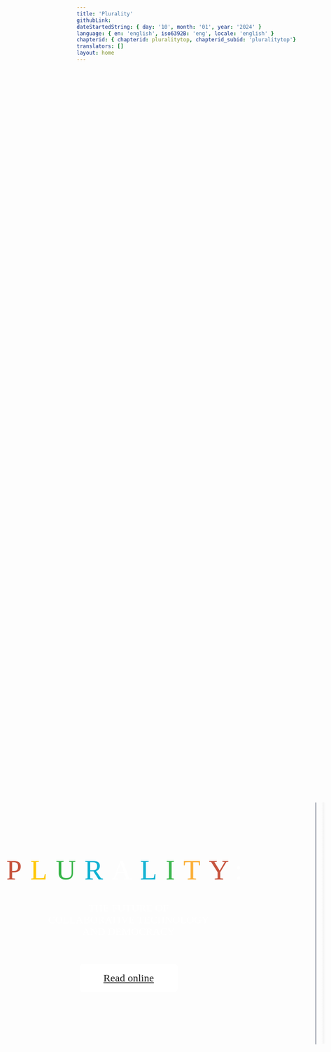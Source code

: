 ```yaml
---
title: 'Plurality'
githubLink:
dateStartedString: { day: '10', month: '01', year: '2024' }
language: { en: 'english', iso6392B: 'eng', locale: 'english' }
chapterid: { chapterid: pluralitytop, chapterid_subid: 'pluralitytop'}
translators: []
layout: home
---
```

<div id="container_terminal">
<div style="width: 100%; height: 100%; justify-content: center; align-items: center; gap: 26px; display: inline-flex">
    <div style="width: 613px; align-self: stretch; justify-content: flex-start; align-items: flex-start; gap: 62px; display: flex">
        <div style="align-self: stretch; padding-top: 66px; padding-bottom: 66px; flex-direction: column; justify-content: center; align-items: center; gap: 60px; display: inline-flex">
            <div style="width: 561.29px; flex-direction: column; justify-content: space-between; align-items: center; display: flex">
                <div style="flex-direction: column; justify-content: center; align-items: center; gap: 36px; display: flex">
                    <div style="width: 561.29px; text-align: center"><span style="color: #C6533D; font-size: 64px; font-family: LanaPixel; font-weight: 400; text-transform: uppercase; letter-spacing: 19.20px; word-wrap: break-word">P</span><span style="color: #FFC700; font-size: 64px; font-family: LanaPixel; font-weight: 400; text-transform: uppercase; letter-spacing: 19.20px; word-wrap: break-word">L</span><span style="color: #39B54A; font-size: 64px; font-family: LanaPixel; font-weight: 400; text-transform: uppercase; letter-spacing: 19.20px; word-wrap: break-word">U</span><span style="color: #0EB1D2; font-size: 64px; font-family: LanaPixel; font-weight: 400; text-transform: uppercase; letter-spacing: 19.20px; word-wrap: break-word">R</span><span style="color: white; font-size: 64px; font-family: LanaPixel; font-weight: 400; text-transform: uppercase; letter-spacing: 19.20px; word-wrap: break-word">A</span><span style="color: #0EB1D2; font-size: 64px; font-family: LanaPixel; font-weight: 400; text-transform: uppercase; letter-spacing: 19.20px; word-wrap: break-word">L</span><span style="color: #39B54A; font-size: 64px; font-family: LanaPixel; font-weight: 400; text-transform: uppercase; letter-spacing: 19.20px; word-wrap: break-word">I</span><span style="color: #FBB03B; font-size: 64px; font-family: LanaPixel; font-weight: 400; text-transform: uppercase; letter-spacing: 19.20px; word-wrap: break-word">T</span><span style="color: #C6533D; font-size: 64px; font-family: LanaPixel; font-weight: 400; text-transform: uppercase; letter-spacing: 19.20px; word-wrap: break-word">Y</span><span style="color: white; font-size: 64px; font-family: LanaPixel; font-weight: 400; text-transform: uppercase; letter-spacing: 19.20px; word-wrap: break-word">:</span></div>
                    <div style="width: 561.29px; text-align: center; color: white; font-size: 24px; font-family: Jost; font-weight: 400; text-transform: uppercase; word-wrap: break-word">The future of <br/>collaborative technology <br/>and democracy</div>
                </div>
            </div>
            <div style="justify-content: flex-start; align-items: center; display: inline-flex">
                <a href="./chapters/">
                <div style="padding-left: 24px; padding-right: 24px; padding-top: 16px; padding-bottom: 16px; background: white; border-radius: 8px; justify-content: flex-start; align-items: center; gap: 4px; display: flex">
                        <div style=" justify-content: center;width: 176px; height: 32px; padding-top: 0px; padding-bottom: 0px; left: 0px; top: 0px; align-items: center; gap: 6px; display: inline-flex">
                            <div style="text-align: center; color: #222222; font-size: 24px; font-family: Jost; font-weight: 500; line-height: 19px; word-wrap: break-word">Read online</div>
                        </div>
                </div>
                </a>
            </div>
        </div>
    </div>
    <div style="padding-left: 120px; padding-right: 120px; padding-top: 100px; padding-bottom: 100px; background: linear-gradient(0deg, white 0%, white 100%), radial-gradient(54.27% 60.58% at 68.06% 5.92%, #FF9B00 0%, rgba(251, 176, 59, 0) 100%), radial-gradient(55.02% 57.93% at 48.25% 65.39%, #FF3A00 0%, rgba(0, 0, 0, 0) 100%), radial-gradient(45.26% 48.09% at 76.66% 67.16%, #0EB1D2 0%, rgba(0, 0, 0, 0) 100%), radial-gradient(46.19% 48.89% at 91.74% 68.92%, #1DC57D 0%, rgba(0, 0, 0, 0) 100%), radial-gradient(100.00% 100.00% at NaN% NaN%, rgba(255, 255, 255, 0.20) 0%, rgba(255, 255, 255, 0) 100%); border-radius: 32px; overflow: hidden; justify-content: flex-start; align-items: flex-start; gap: 10px; display: flex">
        <div style="width: 366px; height: 551px; position: relative">
            <img style="width: 366px; height: 551px; left: 0px; top: 0px; position: absolute; box-shadow: 0px 0px 10px rgba(42.23, 42.46, 47.81, 0.25) inset; border-radius: 4px; border: 0.50px #787F8F solid" src="../assets/favicons/bookcover.png" />
            <div style="width: 13px; height: 551px; left: 12px; top: 0px; position: absolute; background: linear-gradient(90deg, rgba(224.27, 224.27, 224.27, 0) 15%, rgba(122.45, 122.45, 122.45, 0.07) 48%, rgba(0, 0, 0, 0) 85%)"></div>
        </div>
    </div>
</div>
<div style="width: 100%; height: 100%; justify-content: center; align-items: center; gap: 26px; display: inline-flex">
<div style="width: 100%; height: 100%; padding-left: 0px; padding-right: 101px; padding-top: 50px; padding-bottom: 50px; justify-content: center; align-items: center; gap: 191px; display: inline-flex">
    <div style="position:relative;left:-50px;gap: 220px; flex: 1 1 0; height: 674.16px; justify-content: center; align-items: center; display: flex">
        <div style="flex-direction: column; justify-content: center; align-items: flex-start; gap: 48px; display: inline-flex">
            <div style="align-self: stretch; text-align: center; color: white; font-size: 48px; font-family: LanaPixel; font-weight: 400; text-transform: uppercase; word-wrap: break-word">Overview</div>
            <div style="width: 629.47px; height: 565.16px; text-align: center; color: white; font-size: 20px; font-family: Inter; font-weight: 400; word-wrap: break-word">Digital technology has catalyzed polarization, inequality, loneliness and fear. <br/><br/>Plurality details how Digital Minister Audrey Tang and her collaborators – architects of Taiwan’s internationally acclaimed digital democracy – achieved inclusive, technology-fueled growth that harnesses digital tools to strengthen both social unity and diversity. <br/><br/>From intimate digitally empowered telepathy to global trade running on social networks rather than money, Plurality offers tools to radically enrich relationships while making sure we leave no one behind. <br/><br/>The ideas promise to transform every sector from health care to media, as illustrated by the way it has been written: as a chorus of open, self-governing collaboration of voices from around the globe. any adjustments or thoughts appreciated</div>
        </div>
        <div style="width: 290.66px; height: 290.89px; position: relative">
            <div style="border-radius: 50%; width: 16.58px; height: 16.58px; left: 0px; top: 0px; position: absolute; background: white"></div>
            <div style="border-radius: 50%; width: 16.58px; height: 16.58px; left: 30.42px; top: 0px; position: absolute; background: white"></div>
            <div style="border-radius: 50%; width: 16.58px; height: 16.58px; left: 60.84px; top: 0px; position: absolute; background: white"></div>
            <div style="border-radius: 50%; width: 16.58px; height: 16.58px; left: 91.27px; top: 0px; position: absolute; background: white"></div>
            <div style="border-radius: 50%; width: 16.58px; height: 16.58px; left: 121.69px; top: 0px; position: absolute; background: white"></div>
            <div style="border-radius: 50%; width: 16.58px; height: 16.58px; left: 152.11px; top: 0px; position: absolute; background: white"></div>
            <div style="border-radius: 50%; width: 16.58px; height: 16.58px; left: 182.53px; top: 0px; position: absolute; background: white"></div>
            <div style="border-radius: 50%; width: 16.58px; height: 16.58px; left: 0px; top: 182.87px; position: absolute; background: white"></div>
            <div style="border-radius: 50%; width: 16.58px; height: 16.58px; left: 30.42px; top: 182.87px; position: absolute; background: white"></div>
            <div style="border-radius: 50%; width: 16.58px; height: 16.58px; left: 60.84px; top: 182.87px; position: absolute; background: white"></div>
            <div style="border-radius: 25%; width: 16.58px; height: 16.58px; left: 91.27px; top: 182.87px; position: absolute; background: #FBB03B"></div>
            <div style="border-radius: 25%; width: 16.58px; height: 16.58px; left: 121.69px; top: 182.87px; position: absolute; background: #39B54A"></div>
            <div style="border-radius: 25%; width: 16.58px; height: 16.58px; left: 152.11px; top: 182.87px; position: absolute; background: #0EB1D2"></div>
            <div style="border-radius: 25%; width: 16.58px; height: 16.58px; left: 182.53px; top: 182.87px; position: absolute; background: #D64933"></div>
            <div style="border-radius: 25%; width: 16.58px; height: 16.58px; left: 91.54px; top: 91.44px; position: absolute; background: #D64933"></div>
            <div style="border-radius: 25%; width: 16.58px; height: 16.58px; left: 121.96px; top: 91.44px; position: absolute; background: #0EB1D2"></div>
            <div style="border-radius: 25%; width: 16.58px; height: 16.58px; left: 152.38px; top: 91.44px; position: absolute; background: #39B54A"></div>
            <div style="border-radius: 25%; width: 16.58px; height: 16.58px; left: 182.81px; top: 91.44px; position: absolute; background: #FBB03B"></div>
            <div style="width: 16.58px; height: 16.58px; left: 213.23px; top: 91.44px; position: absolute; background: white"></div>
            <div style="width: 16.58px; height: 16.58px; left: 243.65px; top: 91.44px; position: absolute; background: white"></div>
            <div style="width: 16.58px; height: 16.58px; left: 274.07px; top: 91.44px; position: absolute; background: white"></div>
            <div style="width: 16.58px; height: 16.58px; left: 91.54px; top: 274.30px; position: absolute; background: white"></div>
            <div style="width: 16.58px; height: 16.58px; left: 121.96px; top: 274.30px; position: absolute; background: white"></div>
            <div style="width: 16.58px; height: 16.58px; left: 152.39px; top: 274.30px; position: absolute; background: white"></div>
            <div style="width: 16.58px; height: 16.58px; left: 182.81px; top: 274.30px; position: absolute; background: white"></div>
            <div style="width: 16.58px; height: 16.58px; left: 213.23px; top: 274.30px; position: absolute; background: white"></div>
            <div style="width: 16.58px; height: 16.58px; left: 243.65px; top: 274.30px; position: absolute; background: white"></div>
            <div style="width: 16.58px; height: 16.58px; left: 274.07px; top: 274.30px; position: absolute; background: white"></div>
            <div style="border-radius: 50%; width: 16.58px; height: 16.58px; left: 182.81px; top: 30.92px; position: absolute; background: white"></div>
            <div style="border-radius: 50%; width: 16.58px; height: 16.58px; left: 182.81px; top: 61.18px; position: absolute; background: white"></div>
            <div style="border-radius: 25%; width: 16.58px; height: 16.58px; left: 182.81px; top: 122.02px; position: absolute; background: #39B54A"></div>
            <div style="border-radius: 25%; width: 16.58px; height: 16.58px; left: 182.81px; top: 152.28px; position: absolute; background: #0EB1D2"></div>
            <div style="width: 16.58px; height: 16.58px; left: 274.07px; top: 182.54px; position: absolute; background: white"></div>
            <div style="width: 16.58px; height: 16.58px; left: 274.07px; top: 122.02px; position: absolute; background: white"></div>
            <div style="width: 16.58px; height: 16.58px; left: 274.07px; top: 152.28px; position: absolute; background: white"></div>
            <div style="width: 16.58px; height: 16.58px; left: 274.07px; top: 213.13px; position: absolute; background: white"></div>
            <div style="width: 16.58px; height: 16.58px; left: 274.07px; top: 243.39px; position: absolute; background: white"></div>
            <div style="border-radius: 25%; width: 16.58px; height: 16.58px; left: 91.54px; top: 122.02px; position: absolute; background: #0EB1D2"></div>
            <div style="border-radius: 25%; width: 16.58px; height: 16.58px; left: 91.54px; top: 152.28px; position: absolute; background: #39B54A"></div>
            <div style="width: 16.58px; height: 16.58px; left: 91.54px; top: 213.13px; position: absolute; background: white"></div>
            <div style="width: 16.58px; height: 16.58px; left: 91.54px; top: 243.39px; position: absolute; background: white"></div>
            <div style="border-radius: 50%; width: 16.58px; height: 16.58px; left: 0px; top: 91.44px; position: absolute; background: white"></div>
            <div style="border-radius: 50%; width: 16.58px; height: 16.58px; left: 0px; top: 30.92px; position: absolute; background: white"></div>
            <div style="border-radius: 50%; width: 16.58px; height: 16.58px; left: 0px; top: 61.18px; position: absolute; background: white"></div>
            <div style="border-radius: 50%; width: 16.58px; height: 16.58px; left: 0px; top: 122.02px; position: absolute; background: white"></div>
            <div style="border-radius: 50%; width: 16.58px; height: 16.58px; left: 0px; top: 152.28px; position: absolute; background: white"></div>
            <div style="left: 121.96px; top: 105.44px; position: absolute; font-family: cursive; color: #AAAAAA; font-size: 48px;height: auto;width: auto;">數</div>
            <div style="left: 213.96px; top: 200.44px; position: absolute; font-family: cursive; color: #AAAAAA; font-size: 48px;height: auto;width: auto;">位</div>
        </div>
    </div>
</div>
</div>

<div style="width: 100%; height: 100%; justify-content: center; align-items: center; gap: 26px; display: inline-flex">
<div style="width: 100%; height: 100%; padding-left: 0px; padding-right: 101px; padding-top: 50px; padding-bottom: 50px; justify-content: center; align-items: center; gap: 191px; display: inline-flex">
    <div style="height: 674.16px;flex: 1 1 0; flex-direction: column; justify-content: center; align-items: center; gap: 120px; display: inline-flex">
        <div style="flex-direction: column; justify-content: center; align-items: flex-start; gap: 48px; display: flex">
            <div style="align-self: stretch; text-align: center; color: white; font-size: 48px; font-family: LanaPixel; font-weight: 400; text-transform: uppercase; word-wrap: break-word">How does this project work</div>
            <div style="width: 629.47px; text-align: center; color: white; font-size: 20px; font-family: Inter; font-weight: 400; word-wrap: break-word">Plurality is a perpetually evolving work that sources content using gov4git, a novel open-source governance technology. This project does not exist without its community and welcomes your input." To learn more, check out gov4git and the Plurality github repository</div>
        </div>
<div style="width: 100%; justify-content: center; align-items: center; gap: 36px; display: inline-flex">
    <div style="justify-content: flex-start; align-items: center; display: flex">
        <div style="padding-left: 12px; padding-right: 12px; background: white; border-radius: 4px; justify-content: flex-start; align-items: center; gap: 4px; display: flex">
            <div style="width: 71px; position: relative"><a href="https://github.com/gov4git/gov4git">
                <div style="padding-left: 12px;border-radius: 4px;background-color: #FFFFFF; width: 71px; height: 32px; padding-top: 5px; padding-bottom: 5px; left: 0px; top: 0px; position: absolute; justify-content: flex-start; align-items: center; gap: 6px; display: inline-flex">
<div style="text-align: center"><span style="background-color: #FFFFFF; color: black; font-size: 14px; font-family: Jost; font-weight: 500; line-height: 19px; word-wrap: break-word">gov4git </span><span style="color: black; font-size: 14px; font-family: LanaPixel; font-weight: 400; line-height: 19px; word-wrap: break-word">↗</span></div>
                </div>
                </a>            
            </div>
        </div>
    </div>
    <div style="justify-content: flex-start; align-items: center; display: flex">
        <div style="padding-left: 12px; padding-right: 12px; background: white; border-radius: 4px; justify-content: flex-start; align-items: center; gap: 4px; display: flex">
            <div style="width: 189px; position: relative"><a href="https://github.com/pluralitybook/plurality">
                <div style="padding-left: 12px;border-radius: 4px;background-color: #FFFFFF; width: 189px; height: 32px; padding-top: 5px; padding-bottom: 5px; left: 0px; top: 0px; position: absolute; justify-content: flex-start; align-items: center; gap: 6px; display: inline-flex">
<div style="text-align: center"><span style="color: black; font-size: 14px; font-family: Jost; font-weight: 500; line-height: 19px; word-wrap: break-word">Plurality Github Repository </span><span style="color: black; font-size: 14px; font-family: LanaPixel; font-weight: 400; line-height: 19px; word-wrap: break-word">↗</span></div>
                </div>
            </a>
            </div>
        </div>
    </div>
</div>
    </div>
</div>
</div>
</div>


<div id="container_mobile">
<div style="width: 100%; height: 100%; flex-direction: column; justify-content: center; align-items: center; gap: 10px; display: flex">
    <div style="height: 2339.08px; padding-top: 120px; padding-bottom: 66px; flex-direction: column; justify-content: center; align-items: center; gap: 60px; display: flex">
        <div style="width: 393px; height: 120px; padding-left: 20px; padding-right: 20px; padding-top: 25px; padding-bottom: 25px; background: black; justify-content: space-between; align-items: center; display: none">
            <div style="left: 20px; width: 35px; height: 35px; position: relative">
                <div style="width: 35.02px; height: 35.04px; left: 0px; top: 0px; position: absolute">
                    <div style="width: 2px; height: 2px; left: 0px; top: 0px; position: absolute; background: white"></div>
                    <div style="width: 2px; height: 2px; left: 3.66px; top: 0px; position: absolute; background: white"></div>
                    <div style="width: 2px; height: 2px; left: 7.33px; top: 0px; position: absolute; background: white"></div>
                    <div style="width: 2px; height: 2px; left: 10.99px; top: 0px; position: absolute; background: white"></div>
                    <div style="width: 2px; height: 2px; left: 14.66px; top: 0px; position: absolute; background: white"></div>
                    <div style="width: 2px; height: 2px; left: 18.32px; top: 0px; position: absolute; background: white"></div>
                    <div style="width: 2px; height: 2px; left: 21.99px; top: 0px; position: absolute; background: white"></div>
                    <div style="width: 2px; height: 2px; left: -0px; top: 22.03px; position: absolute; background: white"></div>
                    <div style="width: 2px; height: 2px; left: 3.66px; top: 22.03px; position: absolute; background: white"></div>
                    <div style="width: 2px; height: 2px; left: 7.33px; top: 22.03px; position: absolute; background: white"></div>
                    <div style="width: 2px; height: 2px; left: 10.99px; top: 22.03px; position: absolute; background: #FBB03B"></div>
                    <div style="width: 2px; height: 2px; left: 14.66px; top: 22.03px; position: absolute; background: #39B54A"></div>
                    <div style="width: 2px; height: 2px; left: 18.32px; top: 22.03px; position: absolute; background: #0EB1D2"></div>
                    <div style="width: 2px; height: 2px; left: 21.99px; top: 22.03px; position: absolute; background: #D64933"></div>
                    <div style="width: 2px; height: 2px; left: 11.03px; top: 11.02px; position: absolute; background: #D64933"></div>
                    <div style="width: 2px; height: 2px; left: 14.69px; top: 11.02px; position: absolute; background: #0EB1D2"></div>
                    <div style="width: 2px; height: 2px; left: 18.36px; top: 11.02px; position: absolute; background: #39B54A"></div>
                    <div style="width: 2px; height: 2px; left: 22.02px; top: 11.02px; position: absolute; background: #FBB03B"></div>
                    <div style="width: 2px; height: 2px; left: 25.69px; top: 11.02px; position: absolute; background: white"></div>
                    <div style="width: 2px; height: 2px; left: 29.35px; top: 11.02px; position: absolute; background: white"></div>
                    <div style="width: 2px; height: 2px; left: 33.02px; top: 11.02px; position: absolute; background: white"></div>
                    <div style="width: 2px; height: 2px; left: 11.03px; top: 33.05px; position: absolute; background: white"></div>
                    <div style="width: 2px; height: 2px; left: 14.69px; top: 33.05px; position: absolute; background: white"></div>
                    <div style="width: 2px; height: 2px; left: 18.36px; top: 33.05px; position: absolute; background: white"></div>
                    <div style="width: 2px; height: 2px; left: 22.02px; top: 33.05px; position: absolute; background: white"></div>
                    <div style="width: 2px; height: 2px; left: 25.69px; top: 33.05px; position: absolute; background: white"></div>
                    <div style="width: 2px; height: 2px; left: 29.35px; top: 33.05px; position: absolute; background: white"></div>
                    <div style="width: 2px; height: 2px; left: 33.02px; top: 33.05px; position: absolute; background: white"></div>
                    <div style="width: 2px; height: 2px; left: 22.02px; top: 3.72px; position: absolute; background: white"></div>
                    <div style="width: 2px; height: 2px; left: 22.02px; top: 7.37px; position: absolute; background: white"></div>
                    <div style="width: 2px; height: 2px; left: 22.02px; top: 14.70px; position: absolute; background: #39B54A"></div>
                    <div style="width: 2px; height: 2px; left: 22.02px; top: 18.35px; position: absolute; background: #0EB1D2"></div>
                    <div style="width: 2px; height: 2px; left: 33.02px; top: 21.99px; position: absolute; background: white"></div>
                    <div style="width: 2px; height: 2px; left: 33.02px; top: 14.70px; position: absolute; background: white"></div>
                    <div style="width: 2px; height: 2px; left: 33.02px; top: 18.35px; position: absolute; background: white"></div>
                    <div style="width: 2px; height: 2px; left: 33.02px; top: 25.68px; position: absolute; background: white"></div>
                    <div style="width: 2px; height: 2px; left: 33.02px; top: 29.32px; position: absolute; background: white"></div>
                    <div style="width: 2px; height: 2px; left: 11.03px; top: 14.70px; position: absolute; background: #0EB1D2"></div>
                    <div style="width: 2px; height: 2px; left: 11.03px; top: 18.35px; position: absolute; background: #39B54A"></div>
                    <div style="width: 2px; height: 2px; left: 11.03px; top: 25.68px; position: absolute; background: white"></div>
                    <div style="width: 2px; height: 2px; left: 11.03px; top: 29.32px; position: absolute; background: white"></div>
                    <div style="width: 2px; height: 2px; left: -0px; top: 11.02px; position: absolute; background: white"></div>
                    <div style="width: 2px; height: 2px; left: -0px; top: 3.72px; position: absolute; background: white"></div>
                    <div style="width: 2px; height: 2px; left: -0px; top: 7.37px; position: absolute; background: white"></div>
                    <div style="width: 2px; height: 2px; left: -0px; top: 14.70px; position: absolute; background: white"></div>
                    <div style="width: 2px; height: 2px; left: -0px; top: 18.35px; position: absolute; background: white"></div>
                </div>
            </div>
            <div style="right: 20px; width: 20px; height: 20px; position: relative">
                <div style="width: 16px; height: 11.50px; left: 2px; top: 4px; position: absolute; background: white"></div>
            </div>
        </div>
        <div style="align-self: stretch; height: 265px; padding-top: 64px; flex-direction: column; justify-content: space-between; align-items: center; display: flex">
            <div style="flex-direction: column; justify-content: center; align-items: center; gap: 36px; display: flex">
                <div style="width: 561.29px; text-align: center"><span style="color: #C6533D; font-size: 32px; font-family: LanaPixel; font-weight: 400; text-transform: uppercase; letter-spacing: 9.60px; word-wrap: break-word">P</span><span style="color: #FFC700; font-size: 32px; font-family: LanaPixel; font-weight: 400; text-transform: uppercase; letter-spacing: 9.60px; word-wrap: break-word">L</span><span style="color: #39B54A; font-size: 32px; font-family: LanaPixel; font-weight: 400; text-transform: uppercase; letter-spacing: 9.60px; word-wrap: break-word">U</span><span style="color: #0EB1D2; font-size: 32px; font-family: LanaPixel; font-weight: 400; text-transform: uppercase; letter-spacing: 9.60px; word-wrap: break-word">R</span><span style="color: white; font-size: 32px; font-family: LanaPixel; font-weight: 400; text-transform: uppercase; letter-spacing: 9.60px; word-wrap: break-word">A</span><span style="color: #0EB1D2; font-size: 32px; font-family: LanaPixel; font-weight: 400; text-transform: uppercase; letter-spacing: 9.60px; word-wrap: break-word">L</span><span style="color: #39B54A; font-size: 32px; font-family: LanaPixel; font-weight: 400; text-transform: uppercase; letter-spacing: 9.60px; word-wrap: break-word">I</span><span style="color: #FBB03B; font-size: 32px; font-family: LanaPixel; font-weight: 400; text-transform: uppercase; letter-spacing: 9.60px; word-wrap: break-word">T</span><span style="color: #C6533D; font-size: 32px; font-family: LanaPixel; font-weight: 400; text-transform: uppercase; letter-spacing: 9.60px; word-wrap: break-word">Y</span><span style="color: white; font-size: 32px; font-family: LanaPixel; font-weight: 400; text-transform: uppercase; letter-spacing: 9.60px; word-wrap: break-word">:</span></div>
                <div style="width: 561.29px; text-align: center; color: white; font-size: 16px; font-family: Jost; font-weight: 400; text-transform: uppercase; word-wrap: break-word">The future of <br/>collaborative technology <br/>and democracy</div>
            </div>
<!--
            <div style="justify-content: flex-start; align-items: center; display: inline-flex">
                <a href="./chapters/">
                <div style="padding-left: 12px; padding-right: 12px; background: white; border-radius: 4px; justify-content: flex-start; align-items: center; gap: 4px; display: flex">
                    <div style="width: 103px; position: relative">
                        <div style="width: 103px; height: 32px; padding-top: 5px; padding-bottom: 5px; left: 0px; top: 0px; position: absolute; justify-content: flex-start; align-items: center; gap: 6px; display: inline-flex">
                            <div style="text-align: center; color: black; font-size: 14px; font-family: Jost; font-weight: 500; line-height: 19px; word-wrap: break-word">See the chapters</div>
                        </div>
                    </div>
                </div>
                </a>
            </div>
-->
            <div style="justify-content: flex-start; align-items: center; display: inline-flex">
                <a href="./chapters/">
                <div style="padding-left: 12px; padding-right: 12px; padding-top: 5px; padding-bottom: 5px; background: white; border-radius: 4px; justify-content: flex-start; align-items: center; gap: 4px; display: flex">
                        <div style=" justify-content: center;width: 103px; height: 32px; padding-top: 0px; padding-bottom: 0px; left: 0px; top: 0px; align-items: center; gap: 6px; display: inline-flex">
                            <div style="text-align: center; color: #222222; font-size: 14px; font-family: Jost; font-weight: 500; line-height: 19px; word-wrap: break-word">Read online</div>
                        </div>
                </div>
                </a>
            </div>
        </div>
        <div style="padding-left: 20px; padding-right: 20px; padding-top: 36px; padding-bottom: 36px; justify-content: flex-start; align-items: flex-start; gap: 10px; display: inline-flex">
            <div style="justify-content: flex-start; align-items: flex-start; gap: 26px; display: flex">
                <div style="padding: 64px; background: linear-gradient(0deg, white 0%, white 100%), radial-gradient(54.27% 60.58% at 68.06% 5.92%, #FF9B00 0%, rgba(251, 176, 59, 0) 100%), radial-gradient(55.02% 57.93% at 48.25% 65.39%, #FF3A00 0%, rgba(0, 0, 0, 0) 100%), radial-gradient(45.26% 48.09% at 76.66% 67.16%, #0EB1D2 0%, rgba(0, 0, 0, 0) 100%), radial-gradient(46.19% 48.89% at 91.74% 68.92%, #1DC57D 0%, rgba(0, 0, 0, 0) 100%), radial-gradient(100.00% 100.00% at NaN% NaN%, rgba(255, 255, 255, 0.20) 0%, rgba(255, 255, 255, 0) 100%); border-radius: 32px; overflow: hidden; justify-content: flex-start; align-items: flex-start; gap: 10px; display: flex">
                    <div style="width: 223px; height: 337px; position: relative">
                        <img style="width: 223px; height: 337px; left: 0px; top: 0px; position: absolute; box-shadow: 0px 0px 10px rgba(42.23, 42.46, 47.81, 0.25) inset; border-radius: 4px; border: 0.50px #787F8F solid" src="../assets/favicons/bookcover.png" />
                        <div style="width: 13px; height: 337px; left: 12px; top: 0px; position: absolute; background: linear-gradient(90deg, rgba(224.27, 224.27, 224.27, 0) 15%, rgba(122.45, 122.45, 122.45, 0.07) 48%, rgba(0, 0, 0, 0) 85%)"></div>
                    </div>
                </div>
            </div>
        </div>
        <div style="height: 645.08px; padding-left: 120px; padding-right: 120px; flex-direction: column; justify-content: center; align-items: center; gap: 8px; display: flex">
            <div style="padding-top: 64px; padding-bottom: 24px; padding-left: 24px; padding-right: 24px; justify-content: center; align-items: center; gap: 10px; display: inline-flex">
                <div style="width: 100px; height: 100.08px; position: relative">
                    <div style="width: 5.70px; height: 5.70px; left: 0px; top: 0px; position: absolute; background: white"></div>
                    <div style="width: 5.70px; height: 5.70px; left: 10.47px; top: -0px; position: absolute; background: white"></div>
                    <div style="width: 5.70px; height: 5.70px; left: 20.93px; top: -0px; position: absolute; background: white"></div>
                    <div style="width: 5.70px; height: 5.70px; left: 31.40px; top: -0px; position: absolute; background: white"></div>
                    <div style="width: 5.70px; height: 5.70px; left: 41.87px; top: -0px; position: absolute; background: white"></div>
                    <div style="width: 5.70px; height: 5.70px; left: 52.33px; top: -0px; position: absolute; background: white"></div>
                    <div style="width: 5.70px; height: 5.70px; left: 62.80px; top: -0px; position: absolute; background: white"></div>
                    <div style="width: 5.70px; height: 5.70px; left: 0px; top: 62.92px; position: absolute; background: white"></div>
                    <div style="width: 5.70px; height: 5.70px; left: 10.47px; top: 62.92px; position: absolute; background: white"></div>
                    <div style="width: 5.70px; height: 5.70px; left: 20.93px; top: 62.92px; position: absolute; background: white"></div>
                    <div style="width: 5.70px; height: 5.70px; left: 31.40px; top: 62.92px; position: absolute; background: #FBB03B"></div>
                    <div style="width: 5.70px; height: 5.70px; left: 41.87px; top: 62.92px; position: absolute; background: #39B54A"></div>
                    <div style="width: 5.70px; height: 5.70px; left: 52.33px; top: 62.92px; position: absolute; background: #0EB1D2"></div>
                    <div style="width: 5.70px; height: 5.70px; left: 62.80px; top: 62.92px; position: absolute; background: #D64933"></div>
                    <div style="width: 5.70px; height: 5.70px; left: 31.49px; top: 31.46px; position: absolute; background: #D64933"></div>
                    <div style="width: 5.70px; height: 5.70px; left: 41.96px; top: 31.46px; position: absolute; background: #0EB1D2"></div>
                    <div style="width: 5.70px; height: 5.70px; left: 52.43px; top: 31.46px; position: absolute; background: #39B54A"></div>
                    <div style="width: 5.70px; height: 5.70px; left: 62.89px; top: 31.46px; position: absolute; background: #FBB03B"></div>
                    <div style="width: 5.70px; height: 5.70px; left: 73.36px; top: 31.46px; position: absolute; background: white"></div>
                    <div style="width: 5.70px; height: 5.70px; left: 83.83px; top: 31.46px; position: absolute; background: white"></div>
                    <div style="width: 5.70px; height: 5.70px; left: 94.29px; top: 31.46px; position: absolute; background: white"></div>
                    <div style="width: 5.70px; height: 5.70px; left: 31.49px; top: 94.37px; position: absolute; background: white"></div>
                    <div style="width: 5.70px; height: 5.70px; left: 41.96px; top: 94.37px; position: absolute; background: white"></div>
                    <div style="width: 5.70px; height: 5.70px; left: 52.43px; top: 94.37px; position: absolute; background: white"></div>
                    <div style="width: 5.70px; height: 5.70px; left: 62.89px; top: 94.37px; position: absolute; background: white"></div>
                    <div style="width: 5.70px; height: 5.70px; left: 73.36px; top: 94.37px; position: absolute; background: white"></div>
                    <div style="width: 5.70px; height: 5.70px; left: 83.83px; top: 94.37px; position: absolute; background: white"></div>
                    <div style="width: 5.70px; height: 5.70px; left: 94.30px; top: 94.37px; position: absolute; background: white"></div>
                    <div style="width: 5.70px; height: 5.70px; left: 62.89px; top: 10.64px; position: absolute; background: white"></div>
                    <div style="width: 5.70px; height: 5.70px; left: 62.89px; top: 21.05px; position: absolute; background: white"></div>
                    <div style="width: 5.70px; height: 5.70px; left: 62.89px; top: 41.98px; position: absolute; background: #39B54A"></div>
                    <div style="width: 5.70px; height: 5.70px; left: 62.89px; top: 52.39px; position: absolute; background: #0EB1D2"></div>
                    <div style="width: 5.70px; height: 5.70px; left: 94.29px; top: 62.80px; position: absolute; background: white"></div>
                    <div style="width: 5.70px; height: 5.70px; left: 94.29px; top: 41.98px; position: absolute; background: white"></div>
                    <div style="width: 5.70px; height: 5.70px; left: 94.29px; top: 52.39px; position: absolute; background: white"></div>
                    <div style="width: 5.70px; height: 5.70px; left: 94.29px; top: 73.33px; position: absolute; background: white"></div>
                    <div style="width: 5.70px; height: 5.70px; left: 94.29px; top: 83.74px; position: absolute; background: white"></div>
                    <div style="width: 5.70px; height: 5.70px; left: 31.49px; top: 41.98px; position: absolute; background: #0EB1D2"></div>
                    <div style="width: 5.70px; height: 5.70px; left: 31.49px; top: 52.39px; position: absolute; background: #39B54A"></div>
                    <div style="width: 5.70px; height: 5.70px; left: 31.49px; top: 73.33px; position: absolute; background: white"></div>
                    <div style="width: 5.70px; height: 5.70px; left: 31.49px; top: 83.74px; position: absolute; background: white"></div>
                    <div style="width: 5.70px; height: 5.70px; left: 0px; top: 31.46px; position: absolute; background: white"></div>
                    <div style="width: 5.70px; height: 5.70px; left: 0px; top: 10.64px; position: absolute; background: white"></div>
                    <div style="width: 5.70px; height: 5.70px; left: 0px; top: 21.05px; position: absolute; background: white"></div>
                    <div style="width: 5.70px; height: 5.70px; left: 0px; top: 41.98px; position: absolute; background: white"></div>
                    <div style="width: 5.70px; height: 5.70px; left: 0px; top: 52.39px; position: absolute; background: white"></div>
                </div>
            </div>
            <div style="align-self: stretch; height: 449px; flex-direction: column; justify-content: center; align-items: center; gap: 48px; display: flex">
                <div style="align-self: stretch; text-align: center; color: white; font-size: 32px; font-family: LanaPixel; font-weight: 400; text-transform: uppercase; word-wrap: break-word">Overview</div>
                <div style="align-self: stretch; text-align: center; color: white; font-size: 12px; font-family: Inter; font-weight: 400; word-wrap: break-word">Digital technology has catalyzed polarization, inequality, loneliness and fear. <br/><br/>Plurality details how Digital Minister Audrey Tang and her collaborators – architects of Taiwan’s internationally acclaimed digital democracy – achieved inclusive, technology-fueled growth that harnesses digital tools to strengthen both social unity and diversity. <br/><br/>From intimate digitally empowered telepathy to global trade running on social networks rather than money, Plurality offers tools to radically enrich relationships while making sure we leave no one behind. <br/><br/>The ideas promise to transform every sector from health care to media, as illustrated by the way it has been written: as a chorus of open, self-governing collaboration of voices from around the globe. </div>
            </div>
        </div>
        <div style="align-self: stretch; height: 526px; padding-left: 120px; padding-right: 120px; padding-top: 128px; padding-bottom: 128px; flex-direction: column; justify-content: center; align-items: flex-start; gap: 48px; display: flex">
            <div style="align-self: stretch; height: 270px; flex-direction: column; justify-content: center; align-items: center; gap: 48px; display: flex">
                <div style="align-self: stretch; text-align: center; color: white; font-size: 32px; font-family: LanaPixel; font-weight: 400; text-transform: uppercase; word-wrap: break-word">How does this project work</div>
                <div style="align-self: stretch; text-align: center; color: white; font-size: 12px; font-family: Inter; font-weight: 400; word-wrap: break-word">Plurality is a perpetually evolving work that sources content using gov4git, a novel open-source governance technology.  To learn more, check out gov4git and the Plurality github repository</div>

<div style="width: 100%; justify-content: center; align-items: center; gap: 36px; display: inline-flex">
    <div style="justify-content: flex-start; align-items: center; display: flex">
    </div>
    <div style="justify-content: flex-start; align-items: center; display: flex">
        <div style="padding-left: 12px; padding-right: 12px; background: white; border-radius: 4px; justify-content: flex-start; align-items: center; gap: 4px; display: flex">
            <div style="width: 71px; position: relative"><a href="https://github.com/gov4git/gov4git">
                <div style="padding-left: 12px;border-radius: 4px;background-color: #FFFFFF; width: 71px; height: 32px; padding-top: 5px; padding-bottom: 5px; left: 0px; top: 0px; position: absolute; justify-content: flex-start; align-items: center; gap: 6px; display: inline-flex">
<div style="text-align: center"><span style="background-color: #FFFFFF; color: black; font-size: 14px; font-family: Jost; font-weight: 500; line-height: 19px; word-wrap: break-word">gov4git </span><span style="color: black; font-size: 14px; font-family: LanaPixel; font-weight: 400; line-height: 19px; word-wrap: break-word">↗</span></div>
                </div>
                </a>            
            </div>
        </div>
    </div>
    <div style="justify-content: flex-start; align-items: center; display: flex">
        <div style="padding-left: 12px; padding-right: 12px; background: white; border-radius: 4px; justify-content: flex-start; align-items: center; gap: 4px; display: flex">
            <div style="width: 189px; position: relative"><a href="https://github.com/pluralitybook/plurality">
                <div style="padding-left: 12px;border-radius: 4px;background-color: #FFFFFF; width: 71px; height: 32px; padding-top: 5px; padding-bottom: 5px; left: 0px; top: 0px; position: absolute; justify-content: flex-start; align-items: center; gap: 6px; display: inline-flex">
<div style="text-align: center"><span style="color: black; font-size: 14px; font-family: Jost; font-weight: 500; line-height: 19px; word-wrap: break-word">Github</span><span style="color: black; font-size: 14px; font-family: LanaPixel; font-weight: 400; line-height: 19px; word-wrap: break-word">↗</span></div>
                </div>
            </a>
            </div>
        </div>
    </div>
</div>


<div style="justify-content: center; align-items: center; gap: 32px; display: inline-flex">
                    <div style="justify-content: flex-start; align-items: center; display: flex">
                        <div style="padding-left: 12px; padding-right: 12px; background: white; border-radius: 4px; justify-content: flex-start; align-items: center; gap: 4px; display: flex">
                            <div style="width: 45px; position: relative">
                                <div style="width: 45px; height: 32px; padding-top: 5px; padding-bottom: 5px; left: 0px; top: 0px; position: absolute; justify-content: flex-start; align-items: center; gap: 6px; display: inline-flex">
                                    <div style="text-align: center; color: black; font-size: 14px; font-family: Jost; font-weight: 500; line-height: 19px; word-wrap: break-word">GitHub</div>
                                </div>
                            </div>
                        </div>
                    </div>
                    <div style="padding-left: 12px; padding-right: 12px; background: white; border-radius: 4px; justify-content: flex-start; align-items: center; gap: 4px; display: flex">
                        <div style="width: 53px; position: relative">
                            <div style="width: 53px; height: 32px; padding-top: 5px; padding-bottom: 5px; left: 0px; top: 0px; position: absolute; justify-content: flex-start; align-items: center; gap: 6px; display: inline-flex">
                                <div style="text-align: center; color: black; font-size: 14px; font-family: Jost; font-weight: 500; line-height: 19px; word-wrap: break-word">Gov4Git</div>
                            </div>
                        </div>
                    </div>
                </div>
            </div>
        </div>
    </div>
</div>
</div>